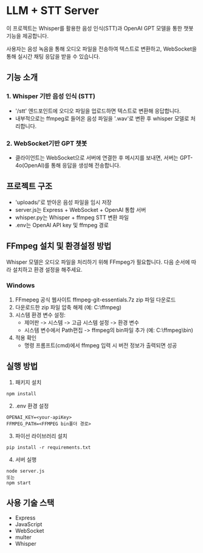# LLM + STT Server

이 프로젝트는 Whisper를 활용한 음성 인식(STT)과 OpenAI GPT 모델을 통한 챗봇 기능을 제공합니다.

사용자는 음성 녹음을 통해 오디오 파일을 전송하여 텍스트로 변환하고, WebSocket을 통해 실시간 채팅 응답을 받을 수 있습니다.

## 기능 소개

### 1. Whisper 기반 음성 인식 (STT)

- '/stt' 엔드포인트에 오디오 파일을 업로드하면 텍스트로 변환해 응답합니다.
- 내부적으로는 ffmpeg로 들어온 음성 파일을 '.wav'로 변환 후 whisper 모델로 처리합니다.

### 2. WebSocket기반 GPT 챗봇

- 클라이언트는 WebSocket으로 서버에 연결한 후 메시지를 보내면, 서버는 GPT-4o(OpenAI)를 통해 응답을 생성해 전송합니다.

## 프로젝트 구조

- 'uploads/'로 받아온 음성 파일을 임시 저장
- server.js는 Express + WebSocket + OpenAI 통합 서버
- whisper.py는 Whisper + ffmpeg STT 변환 파일
- .env는 OpenAI API key 및 ffmpeg 경로

## FFmpeg 설치 및 환경설정 방법

Whisper 모델은 오디오 파일을 처리하기 위해 FFmpeg가 필요합니다. 다음 순서에 따라 설치하고 환경 설정을 해주세요.

### Windows

1. FFmepeg 공식 웹사이트 ffmpeg-git-essentials.7z zip 파일 다운로드
2. 다운로드한 zip 파일 압축 해제 (예: C:\ffmpeg)
3. 시스템 환경 변수 설정:
   - 제어판 -> 시스템 -> 고급 시스템 설정 -> 환경 변수
   - 시스템 변수에서 Path편집 -> ffmpeg의 bin파일 추가 (예: C:\ffmpeg\bin)
4. 적용 확인
   - 명령 프롬프트(cmd)에서 ffmpeg 입력 시 버전 정보가 출력되면 성공

## 실행 방법

1. 패키지 설치

```
npm install
```

2. .env 환경 설정

```
OPENAI_KEY=<your-apiKey>
FFMPEG_PATH=<FFMPEG bin폴더 경로>
```

3. 파이선 라이브러리 설치

```
pip install -r requirements.txt
```

4. 서버 실행

```
node server.js
또는
npm start
```

## 사용 기술 스택

- Express
- JavaScript
- WebSocket
- multer
- Whisper
